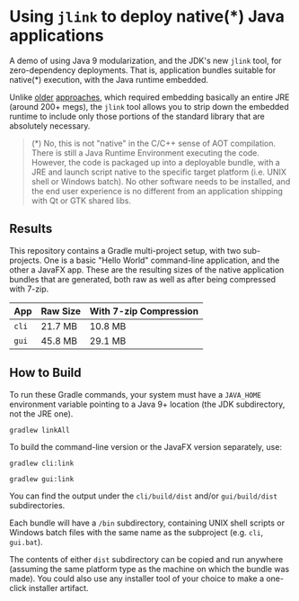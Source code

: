 Using `jlink` to deploy native(*) Java applications
===================================================
A demo of using Java 9 modularization, and the JDK's new `jlink` tool, for zero-dependency 
deployments.  That is, application bundles suitable for native(*) execution, with the Java runtime 
embedded.

Unlike [older](http://launch4j.sourceforge.net/) 
[approaches](https://docs.oracle.com/javase/8/docs/technotes/guides/deploy/packager.html), 
which required embedding basically an entire JRE (around 200+ megs), the `jlink` tool allows you to 
strip down the embedded runtime to include only those portions of the standard library that are 
absolutely necessary.

> (*) No, this is not "native" in the C/C++ sense of AOT compilation.  There is still a Java Runtime 
 Environment executing the code.  However, the code is packaged up into a deployable bundle, with a 
 JRE and launch script native to the specific target platform (i.e. UNIX shell or Windows batch).  No 
 other software needs to be installed, and the end user experience is no different from an application 
 shipping with Qt or GTK shared libs.

Results
-------
This repository contains a Gradle multi-project setup, with two sub-projects.  One is a basic "Hello 
World" command-line application, and the other a JavaFX app.  These are the resulting sizes of the 
native application bundles that are generated, both raw as well as after being compressed with 7-zip.

App   | Raw Size | With 7-zip Compression
----- | -------- | ----------------------
`cli` | 21.7 MB  | 10.8 MB               
`gui` | 45.8 MB  | 29.1 MB               

How to Build
------------
To run these Gradle commands, your system must have a `JAVA_HOME` environment variable pointing to a 
Java 9+ location (the JDK subdirectory, not the JRE one).

`gradlew linkAll` 

To build the command-line version or the JavaFX version separately, use:

`gradlew cli:link`

`gradlew gui:link`

You can find the output under the `cli/build/dist` and/or `gui/build/dist` subdirectories.  

Each bundle will have a `/bin` subdirectory, containing UNIX shell scripts or Windows batch files with 
the same name as the subproject (e.g. `cli`, `gui.bat`).

The contents of either `dist` subdirectory can be copied and run anywhere (assuming the same platform 
type as the machine on which the bundle was made).  You could also use any installer tool of your 
choice to make a one-click installer artifact.
